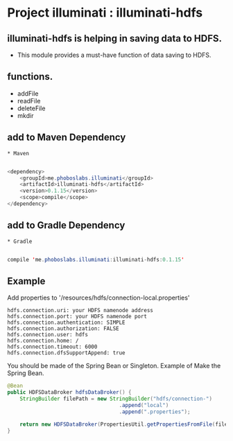 # Project illuminati : illuminati-hdfs

## illuminati-hdfs is helping in saving data to HDFS.

* This module provides a must-have function of data saving to HDFS.

## functions.

* addFile
* readFile
* deleteFile
* mkdir

## add to Maven Dependency

    * Maven

```java

<dependency>
    <groupId>me.phoboslabs.illuminati</groupId>
    <artifactId>illuminati-hdfs</artifactId>
    <version>0.1.15</version>
    <scope>compile</scope>
</dependency>
```

## add to Gradle Dependency

    * Gradle

```java

compile 'me.phoboslabs.illuminati:illuminati-hdfs:0.1.15'
```

## Example

Add properties to '/resources/hdfs/connection-local.properties'

```properties
hdfs.connection.uri: your HDFS namenode address
hdfs.connection.port: your HDFS namenode port
hdfs.connection.authentication: SIMPLE
hdfs.connection.authorization: FALSE
hdfs.connection.user: hdfs
hdfs.connection.home: /
hdfs.connection.timeout: 6000
hdfs.connection.dfsSupportAppend: true
``` 

You should be made of the Spring Bean or Singleton.
Example of Make the Spring Bean.

```java
@Bean
public HDFSDataBroker hdfsDataBroker() {
    StringBuilder filePath = new StringBuilder("hdfs/connection-")
                                    .append("local")
                                    .append(".properties");

    return new HDFSDataBroker(PropertiesUtil.getPropertiesFromFile(filePath.toString()));
}
```